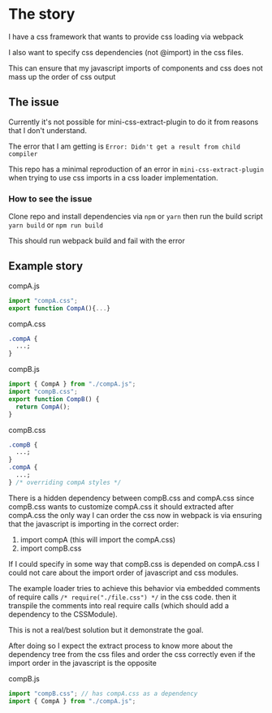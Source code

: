 
# The story

I have a css framework that wants to provide css loading via webpack

I also want to specify css dependencies (not @import) in the css files.

This can ensure that my javascript imports of components and css does not mass up the order of css output

## The issue

Currently it's not possible for mini-css-extract-plugin to do it from reasons that I don't understand.

The error that I am getting is `Error: Didn't get a result from child compiler` 

This repo has a minimal reproduction of an error in `mini-css-extract-plugin` when trying to use css imports in a css loader implementation. 

### How to see the issue

Clone repo and install dependencies via `npm` or `yarn` then run the build script `yarn build` or `npm run build`

This should run webpack build and fail with the error

## Example story

compA.js

```js
import "compA.css";
export function CompA(){...}
```

compA.css

```css
.compA {
  ...;
}
```

compB.js

```js
import { CompA } from "./compA.js";
import "compB.css";
export function CompB() {
  return CompA();
}
```

compB.css

```css
.compB {
  ...;
}
.compA {
  ...;
} /* overriding compA styles */
```

There is a hidden dependency between compB.css and compA.css since compB.css wants to customize compA.css it should extracted after compA.css the only way I can order the css now in webpack is via ensuring that the javascript is importing in the correct order:

1. import compA (this will import the compA.css)
2. import compB.css

If I could specify in some way that compB.css is depended on compA.css I could not care about the import order of javascript and css modules.

The example loader tries to achieve this behavior via embedded comments of require calls `/* require("./file.css") */` in the css code. then it transpile the comments into real require calls (which should add a dependency to the CSSModule).

This is not a real/best solution but it demonstrate the goal.

After doing so I expect the extract process to know more about the dependency tree from the css files and order the css correctly even if the import order in the javascript is the opposite

compB.js

```js
import "compB.css"; // has compA.css as a dependency
import { CompA } from "./compA.js";
```
